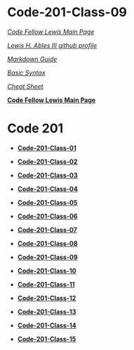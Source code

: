 # Code-201-Class-09

*[Code Fellow Lewis Main Page](https://lewable3d.github.io/Reading-Notes/)*
       
*[Lewis H. Ables III github profile](https://github.com/Lewable3d)*

*[Markdown Guide](https://www.markdownguide.org/getting-started/)*        

*[Basic Syntax](https://www.markdownguide.org/basic-syntax/)*

*[Cheat Sheet](https://github.com/ohmyzsh/ohmyzsh/wiki/Cheatsheet)*

**[Code Fellow Lewis Main Page](https://lewable3d.github.io/Reading-Notes/)**

# Code 201

- **[Code-201-Class-01](https://lewable3d.github.io/Reading-Notes/201-Class-01)**

- **[Code-201-Class-02](https://lewable3d.github.io/Reading-Notes/201-Class-02)**

- **[Code-201-Class-03](https://lewable3d.github.io/Reading-Notes/201-Class-03)**

- **[Code-201-Class-04](https://lewable3d.github.io/Reading-Notes/201-Class-04)**

- **[Code-201-Class-05](https://lewable3d.github.io/Reading-Notes/201-Class-05)**

- **[Code-201-Class-06](https://lewable3d.github.io/Reading-Notes/201-Class-06)**

- **[Code-201-Class-07](https://lewable3d.github.io/Reading-Notes/201-Class-07)**

- **[Code-201-Class-08](https://lewable3d.github.io/Reading-Notes/201-Class-08)**

- **[Code-201-Class-09](https://lewable3d.github.io/Reading-Notes/201-Class-09)**

- **[Code-201-Class-10](https://lewable3d.github.io/Reading-Notes/201-Class-10)**

- **[Code-201-Class-11](https://lewable3d.github.io/Reading-Notes/201-Class-11)**

- **[Code-201-Class-12](https://lewable3d.github.io/Reading-Notes/201-Class-12)**

- **[Code-201-Class-13](https://lewable3d.github.io/Reading-Notes/201-Class-13)**

- **[Code-201-Class-14](https://lewable3d.github.io/Reading-Notes/201-Class-14)**

- **[Code-201-Class-15](https://lewable3d.github.io/Reading-Notes/201-Class-15)**

